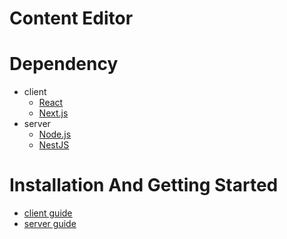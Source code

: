 # Content Editor

# Dependency
- client
  - [React](https://react.dev/learn)
  - [Next.js](https://nextjs.org)
- server
  - [Node.js](https://nodejs.org)
  - [NestJS](https://nestjs.com)

# Installation And Getting Started
 - [client guide](client/README.md)
 - [server guide](server/README.md)